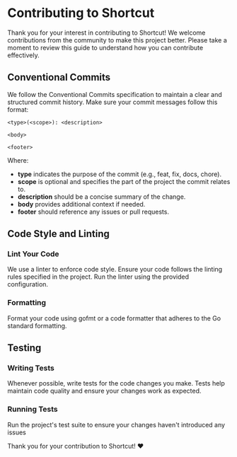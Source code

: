 # Contributing to Shortcut

Thank you for your interest in contributing to Shortcut! We welcome contributions from the community to make this project better. Please take a moment to review this guide to understand how you can contribute effectively.

## Conventional Commits

We follow the Conventional Commits specification to maintain a clear and structured commit history. Make sure your commit messages follow this format:

```
<type>(<scope>): <description>

<body>

<footer>
```

Where:

- **type** indicates the purpose of the commit (e.g., feat, fix, docs, chore).
- **scope** is optional and specifies the part of the project the commit relates to.
- **description** should be a concise summary of the change.
- **body** provides additional context if needed.
- **footer** should reference any issues or pull requests.

## Code Style and Linting

### Lint Your Code

We use a linter to enforce code style. Ensure your code follows the linting rules specified in the project. Run the linter using the provided configuration.

### Formatting

Format your code using gofmt or a code formatter that adheres to the Go standard formatting.

## Testing

### Writing Tests

Whenever possible, write tests for the code changes you make. Tests help maintain code quality and ensure your changes work as expected.

### Running Tests

Run the project's test suite to ensure your changes haven't introduced any issues

Thank you for your contribution to Shortcut! ❤️
